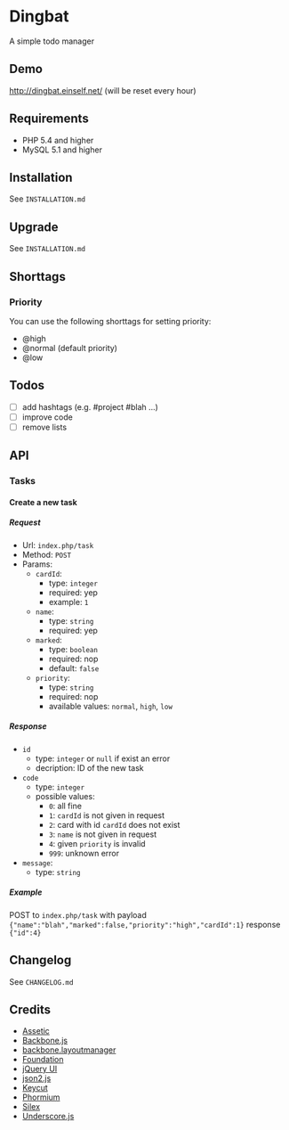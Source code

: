 # Dingbat

A simple todo manager

## Demo

http://dingbat.einself.net/ (will be reset every hour)

## Requirements

* PHP 5.4 and higher
* MySQL 5.1 and higher


## Installation

See `INSTALLATION.md`


## Upgrade

See `INSTALLATION.md`


## Shorttags

### Priority

You can use the following shorttags for setting priority:

* @high
* @normal (default priority)
* @low


## Todos

- [ ] add hashtags (e.g. #project #blah ...)
- [ ] improve code
- [ ] remove lists

## API

### Tasks

#### Create a new task

##### Request

* Url: `index.php/task`
* Method: `POST`
* Params:
	* `cardId`: 
		* type: `integer`
		* required: yep
		* example: `1`
	* `name`: 
		* type: `string`
		* required: yep
	* `marked`: 
		* type: `boolean` 
		* required: nop
		* default: `false`
	* `priority`: 
		* type: `string` 
		* required: nop
		* available values: `normal`, `high`, `low`
		
##### Response

* `id`
	* type: `integer` or `null` if exist an error
	* decription: ID of the new task
* `code`
	* type: `integer`
	* possible values:
		* `0`: all fine
		* `1`: `cardId` is not given in request
		* `2`: card with id `cardId` does not exist
		* `3`: `name` is not given in request
		* `4`: given `priority` is invalid
		* `999`: unknown error
* `message`:
	* type: `string`

			
##### Example

POST to `index.php/task` with payload `{"name":"blah","marked":false,"priority":"high","cardId":1}` response `{"id":4}`


## Changelog

See `CHANGELOG.md`

## Credits

* [Assetic](http://github.com/kriswallsmith/assetic)
* [Backbone.js](http://backbonejs.org/)
* [backbone.layoutmanager](https://github.com/tbranyen/backbone.layoutmanager)
* [Foundation](http://foundation.zurb.com/)
* [jQuery UI](http://jqueryui.com/)
* [json2.js](http://github.com/douglascrockford/JSON-js)
* [Keycut](http://github.com/duncannz/keycut)
* [Phormium](http://github.com/ihabunek/phormium)
* [Silex](http://silex.sensiolabs.org/)
* [Underscore.js](http://underscorejs.org/)
